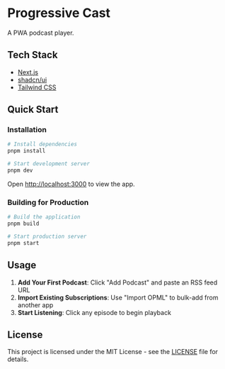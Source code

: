 # Progressive Cast

A PWA podcast player.

## Tech Stack

- [Next.js](https://nextjs.org/)
- [shadcn/ui](https://ui.shadcn.com/)
- [Tailwind CSS](https://tailwindcss.com/)

## Quick Start

### Installation

```bash
# Install dependencies
pnpm install

# Start development server
pnpm dev
```

Open [http://localhost:3000](http://localhost:3000) to view the app.

### Building for Production

```bash
# Build the application
pnpm build

# Start production server
pnpm start
```

## Usage

1. **Add Your First Podcast**: Click "Add Podcast" and paste an RSS feed URL
2. **Import Existing Subscriptions**: Use "Import OPML" to bulk-add from another app
3. **Start Listening**: Click any episode to begin playback

## License

This project is licensed under the MIT License - see the [LICENSE](LICENSE) file for details.

